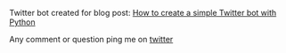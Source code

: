 Twitter bot created for blog post: [How to create a simple Twitter bot with Python](http://bobbelderbos.com/2016/06/twitter-bot/)

Any comment or question ping me on [twitter](https://twitter.com/bbelderbos)
